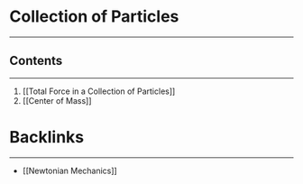 # Collection of Particles
---

## Contents
---
1. [[Total Force in a Collection of Particles]]
2. [[Center of Mass]]

# Backlinks
---
- [[Newtonian Mechanics]]
